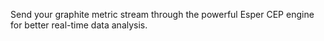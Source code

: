 Send your graphite metric stream through the powerful Esper CEP engine for better real-time data analysis.



